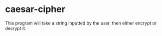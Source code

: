 # caesar-cipher
This program will take a string inputted by the user, then either encrypt or decrypt it.
